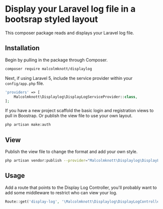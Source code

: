 # Display your Laravel log file in a bootsrap styled layout

This composer package reads and displays your Laravel log file.

## Installation

Begin by pulling in the package through Composer.

```bash
composer require malcolmknott/displaylog
```

Next, if using Laravel 5, include the service provider within your `config/app.php` file.

```php
'providers' => [
    Malcolmknott\Displaylog\DisplayLogServiceProvider::class,
];
```

If you have a new project scaffold the basic login and registration views to pull in Boostrap.
Or publish the view file to use your own layout.

```bash
php artisan make:auth
```

## View

Publish the view file to change the format and add your own style.

```bash
php artisan vendor:publish --provider="Malcolmknott\Displaylog\DisplayLogServiceProvider" --tag="views"
```

## Usage

Add a route that points to the Display Log Controller, you'll probably want to add some middleware to restrict who can view your log.

```php
Route::get('display-log', '\Malcolmknott\Displaylog\DisplayLogController@show');
```
